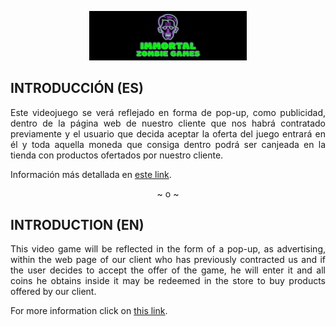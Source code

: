 <div align="center">
  
  [<img src="https://github.com/GuillermoSH/proyecto-daw-ets/blob/main/Imagenes/Immortal%20Zombie%20Games.png" width="50%"/>](https://github.com/GuillermoSH/proyecto-daw-ets/blob/main/Imagenes/Immortal%20Zombie%20Games.png)
  
</div>

## INTRODUCCIÓN (ES)

<div align="justify">

  Este videojuego se verá reflejado en forma de pop-up, como publicidad, dentro de la página web de nuestro cliente que nos habrá contratado previamente y el usuario que decida aceptar la oferta del juego entrará en él y toda aquella moneda que consiga dentro podrá ser canjeada en la tienda con productos ofertados por nuestro cliente.
 
  Información más detallada en [este link](https://github.com/GuillermoSH/proyecto-daw-ets/wiki/1.-IMMORTAL-ZOMBIE-GAMES).

</div>

<div align="center">

  ~ o ~

</div>

## INTRODUCTION (EN)

<div align="justify">

  This video game will be reflected in the form of a pop-up, as advertising, within the web page of our client who has previously contracted us and if the user decides to accept the offer of the game, he will enter it and all coins he obtains inside it may be redeemed in the store to buy products offered by our client.
  
  For more information click on [this link](https://github.com/GuillermoSH/proyecto-daw-ets/wiki/1.-IMMORTAL-ZOMBIE-GAMES).

</div>
